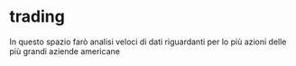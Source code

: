 # trading
In questo spazio farò analisi veloci di dati riguardanti per lo più azioni delle più grandi aziende americane
